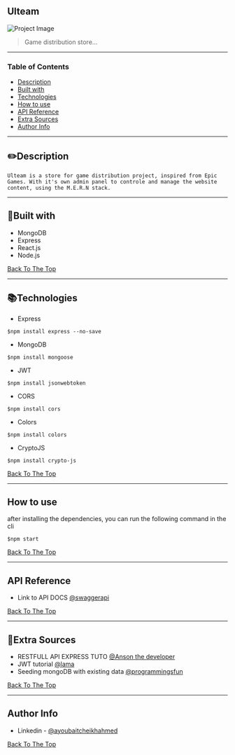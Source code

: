 ## Ulteam

![Project Image](https://i.postimg.cc/x8fGk6Xq/ulteam-git-readme.jpg)

> Game distribution store...

---

### Table of Contents

- [Description](#description)
- [Built with](#built-with)
- [Technologies](#Technologies)
- [How to use](#how-to-use)
- [API Reference](#api-reference)
- [Extra Sources](#extra-sources)
- [Author Info](#author-info)

---

## ✏️Description

    Ulteam is a store for game distribution project, inspired from Epic Games. With it's own admin panel to controle and manage the website content, using the M.E.R.N stack.

---

## 📃Built with

- MongoDB
- Express
- React.js
- Node.js

[Back To The Top](#ulteam)

---

## 📚Technologies

- Express

```console
$npm install express --no-save
```

- MongoDB

```console
$npm install mongoose
```

- JWT

```console
$npm install jsonwebtoken
```

- CORS

```console
$npm install cors
```

- Colors

```console
$npm install colors
```
- CryptoJS

```console
$npm install crypto-js
```


[Back To The Top](#ulteam)

---

## How to use

after installing the dependencies, you can run the following command in the cli

```console
$npm start
```


[Back To The Top](#ulteam)

---

## API Reference

- Link to API DOCS [@swaggerapi](https://ulteam-api.herokuapp.com/api-docs/)

[Back To The Top](#ulteam)

---

## 📝Extra Sources

- RESTFULL API EXPRESS TUTO [@Anson the developer](https://www.youtube.com/watch?v=T2KjBiwYyBI&list=PL_cUvD4qzbkxZZyyuXa1xkWFhRB_NoQwl)
- JWT tutorial [@lama](https://youtu.be/Yh5Lil03tpI)
- Seeding mongoDB with existing data [@programmingsfun](https://youtu.be/YtWUOQ0udrI)


[Back To The Top](#ulteam)

---

## Author Info

- Linkedin - [@ayoubaitcheikhahmed](https://www.linkedin.com/in/ayoub-ait-cheikh-ahmed-46bb17102/)

[Back To The Top](#ulteam)
